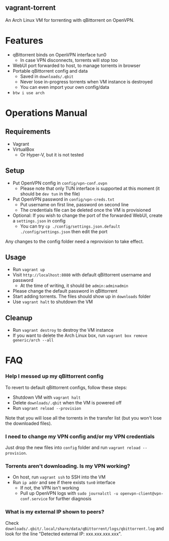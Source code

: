vagrant-torrent
---
An Arch Linux VM for torrenting with qBittorrent on OpenVPN.

# Features
- qBittorrent binds on OpenVPN interface tun0
  - In case VPN disconnects, torrents will stop too
- WebUI port forwarded to host, to manage torrents in browser
- Portable qBittorrent config and data
  - Saved in `downloads/.qbit`
  - Never lose in-progress torrents when VM instance is destroyed
  - You can even import your own config/data
- `btw i use arch`

# Operations Manual

## Requirements
- Vagrant
- VirtualBox
  - Or Hyper-V, but it is not tested

## Setup
- Put OpenVPN config in `config/vpn-conf.ovpn`
  - Please note that only TUN interface is supported at this moment (it should be `dev tun` in the file)
- Put OpenVPN password in `config/vpn-creds.txt`
  - Put username on first line, password on second line
  - The credentials file can be deleted once the VM is provisioned
- Optional: If you wish to change the port of the forwarded WebUI, create a `settings.json` in config
  - You can try `cp ./config/settings.json.default ./config/settings.json` then edit the port

Any changes to the config folder need a reprovision to take effect.

## Usage
- Run `vagrant up`
- Visit `http://localhost:8080` with default qBittorrent username and password
  - At the time of writing, it should be `admin:adminadmin`
- Please change the default password in qBittorrent
- Start adding torrents. The files should show up in `downloads` folder
- Use `vagrant halt` to shutdown the VM

## Cleanup
- Run `vagrant destroy` to destroy the VM instance
- If you want to delete the Arch Linux box, run `vagrant box remove generic/arch --all`

# FAQ
### Help I messed up my qBittorrent config
To revert to default qBittorrent configs, follow these steps:

- Shutdown VM with `vagrant halt`
- Delete `downloads/.qbit` when the VM is powered off
- Run `vagrant reload --provision`

Note that you will lose all the torrents in the transfer list (but you won't lose the downloaded files).

### I need to change my VPN config and/or my VPN credentials
Just drop the new files into `config` folder and run `vagrant reload --provision`.

### Torrents aren't downloading. Is my VPN working?
- On host, run `vagrant ssh` to SSH into the VM
- Run `ip addr` and see if there exists `tun0` interface
  - If not, the VPN isn't working
  - Pull up OpenVPN logs with `sudo journalctl -u openvpn-client@vpn-conf.service` for further diagnosis

### What is my external IP shown to peers?
Check `downloads/.qbit/.local/share/data/qBittorrent/logs/qbittorrent.log` and look for the line "Detected external IP: xxx.xxx.xxx.xxx".